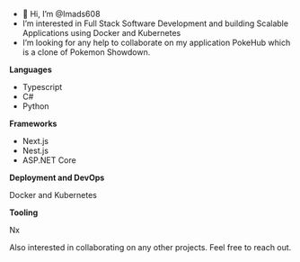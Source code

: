 - 👋 Hi, I’m @Imads608
- I’m interested in Full Stack Software Development and building Scalable Applications using Docker and Kubernetes
- I’m looking for any help to collaborate on my application PokeHub which is a clone of Pokemon Showdown.

**Languages**

- Typescript
- C#
- Python

**Frameworks**

- Next.js
- Nest.js
- ASP.NET Core

**Deployment and DevOps**

Docker and Kubernetes

**Tooling**

Nx

Also interested in collaborating on any other projects. Feel free to reach out.

<!---
Imads608/Imads608 is a ✨ special ✨ repository because its `README.md` (this file) appears on your GitHub profile.
You can click the Preview link to take a look at your changes.
--->
